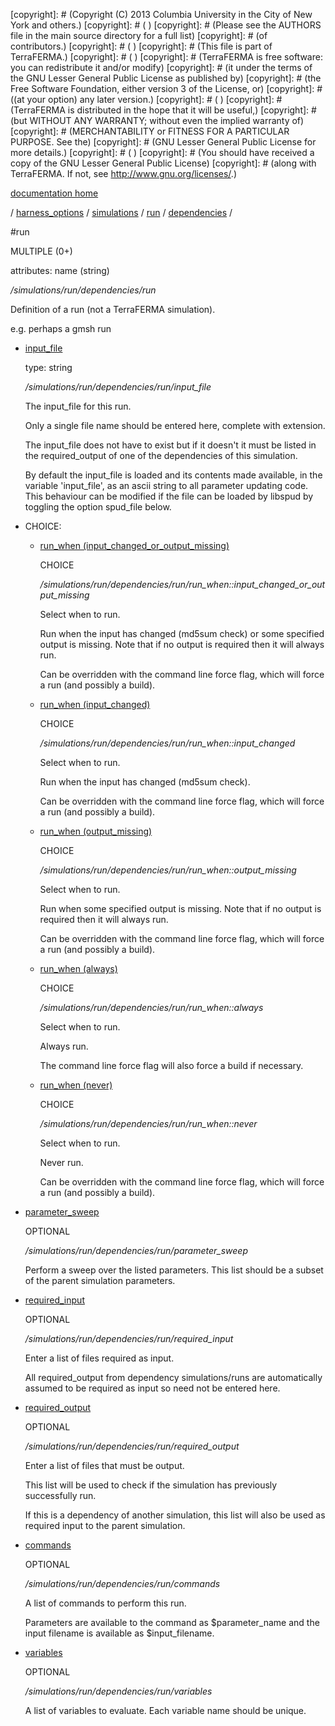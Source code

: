 [copyright]: # (Copyright (C) 2013 Columbia University in the City of New York and others.)
[copyright]: # ( )
[copyright]: # (Please see the AUTHORS file in the main source directory for a full list)
[copyright]: # (of contributors.)
[copyright]: # ( )
[copyright]: # (This file is part of TerraFERMA.)
[copyright]: # ( )
[copyright]: # (TerraFERMA is free software: you can redistribute it and/or modify)
[copyright]: # (it under the terms of the GNU Lesser General Public License as published by)
[copyright]: # (the Free Software Foundation, either version 3 of the License, or)
[copyright]: # ((at your option) any later version.)
[copyright]: # ( )
[copyright]: # (TerraFERMA is distributed in the hope that it will be useful,)
[copyright]: # (but WITHOUT ANY WARRANTY; without even the implied warranty of)
[copyright]: # (MERCHANTABILITY or FITNESS FOR A PARTICULAR PURPOSE. See the)
[copyright]: # (GNU Lesser General Public License for more details.)
[copyright]: # ( )
[copyright]: # (You should have received a copy of the GNU Lesser General Public License)
[copyright]: # (along with TerraFERMA. If not, see <http://www.gnu.org/licenses/>.)

[documentation home](https://github.com/terraferma/terraferma/wiki/Documentation)

/ [harness_options](../../../../harness_options.md) / [simulations](../../../simulations.md) / [run](../../run.md) / [dependencies](../dependencies.md) /

#run

MULTIPLE (0+) 

attributes: name (string) 

*/simulations/run/dependencies/run*

Definition of a run (not a TerraFERMA simulation).

e.g. perhaps a gmsh run

* [input_file](run/input_file.md "child")

    type: string

    */simulations/run/dependencies/run/input_file*

    The input_file for this run.
    
    Only a single file name should be entered here, complete with extension.
    
    The input_file does not have to exist but if it doesn't it must be listed
    in the required_output of one of the dependencies of this simulation.
    
    By default the input_file is loaded and its contents made available, in the
    variable 'input_file',  as an ascii string to all parameter updating code.  
    This behaviour can be modified if the file can be loaded by libspud by toggling
    the option spud_file below.

* CHOICE:
    * [run_when (input_changed_or_output_missing)](run/run_when__input_changed_or_output_missing.md "child")

        CHOICE 

        */simulations/run/dependencies/run/run_when::input_changed_or_output_missing*

        Select when to run.
        
        Run when the input has changed  (md5sum check) or some specified output is missing.
        Note that if no output is required then it will always run.
        
        Can be overridden with the command line force flag, which will force a run (and possibly a build).

    * [run_when (input_changed)](run/run_when__input_changed.md "child")

        CHOICE 

        */simulations/run/dependencies/run/run_when::input_changed*

        Select when to run.
        
        Run when the input has changed (md5sum check).
        
        Can be overridden with the command line force flag, which will force a run (and possibly a build).

    * [run_when (output_missing)](run/run_when__output_missing.md "child")

        CHOICE 

        */simulations/run/dependencies/run/run_when::output_missing*

        Select when to run.
        
        Run when some specified output is missing.
        Note that if no output is required then it will always run.
        
        Can be overridden with the command line force flag, which will force a run (and possibly a build).

    * [run_when (always)](run/run_when__always.md "child")

        CHOICE 

        */simulations/run/dependencies/run/run_when::always*

        Select when to run.
        
        Always run.  
        
        The command line force flag will also force a build if necessary.

    * [run_when (never)](run/run_when__never.md "child")

        CHOICE 

        */simulations/run/dependencies/run/run_when::never*

        Select when to run.
        
        Never run.
        
        Can be overridden with the command line force flag, which will force a run (and possibly a build).

* [parameter_sweep](run/parameter_sweep.md "child")

    OPTIONAL 

    */simulations/run/dependencies/run/parameter_sweep*

    Perform a sweep over the listed parameters.  This list should be a subset of the parent simulation parameters.

* [required_input](run/required_input.md "child")

    OPTIONAL 

    */simulations/run/dependencies/run/required_input*

    Enter a list of files required as input.
    
    All required_output from dependency simulations/runs are automatically 
    assumed to be required as input so need not be entered here.

* [required_output](run/required_output.md "child")

    OPTIONAL 

    */simulations/run/dependencies/run/required_output*

    Enter a list of files that must be output.
    
    This list will be used to check if the simulation has previously successfully run.
    
    If this is a dependency of another simulation, this list will also be used as
    required input to the parent simulation.

* [commands](run/commands.md "child")

    OPTIONAL 

    */simulations/run/dependencies/run/commands*

    A list of commands to perform this run.
    
    Parameters are available to the command as $parameter_name and the input filename is available as $input_filename.

* [variables](run/variables.md "child")

    OPTIONAL 

    */simulations/run/dependencies/run/variables*

    A list of variables to evaluate.  Each variable name should be unique.

[autogenerated]: # (This file was automatically generated from the schema file:/home/cwilson/repos/github/TerraFERMA/TerraFERMA/buckettools/schemas/simulations.rng.)

